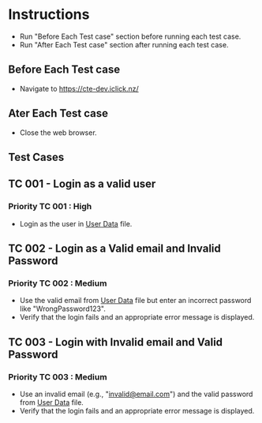 # Instructions

- Run "Before Each Test case" section before running each test case.
- Run "After Each Test case" section after running each test case.

## Before Each Test case

- Navigate to <https://cte-dev.iclick.nz/>

## Ater Each Test case

- Close the web browser.

## Test Cases

## TC 001 - Login as a valid user

### Priority TC 001 : High

- Login as the user in [User Data](..\..\CustomTooling-Automation\TestData\UserData.md) file.

## TC 002 - Login as a Valid email and Invalid Password

### Priority TC 002 : Medium

- Use the valid email from [User Data](..\..\CustomTooling-Automation\TestData\UserData.md) file but enter an incorrect password like "WrongPassword123".
- Verify that the login fails and an appropriate error message is displayed.

## TC 003 - Login with Invalid email and Valid Password

### Priority TC 003 : Medium

- Use an invalid email (e.g., "<invalid@email.com>") and the valid password from [User Data](..\..\CustomTooling-Automation\TestData\UserData.md) file.
- Verify that the login fails and an appropriate error message is displayed. 
